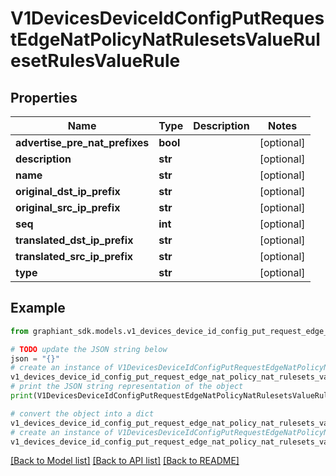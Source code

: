# V1DevicesDeviceIdConfigPutRequestEdgeNatPolicyNatRulesetsValueRulesetRulesValueRule


## Properties

Name | Type | Description | Notes
------------ | ------------- | ------------- | -------------
**advertise_pre_nat_prefixes** | **bool** |  | [optional] 
**description** | **str** |  | [optional] 
**name** | **str** |  | [optional] 
**original_dst_ip_prefix** | **str** |  | [optional] 
**original_src_ip_prefix** | **str** |  | [optional] 
**seq** | **int** |  | [optional] 
**translated_dst_ip_prefix** | **str** |  | [optional] 
**translated_src_ip_prefix** | **str** |  | [optional] 
**type** | **str** |  | [optional] 

## Example

```python
from graphiant_sdk.models.v1_devices_device_id_config_put_request_edge_nat_policy_nat_rulesets_value_ruleset_rules_value_rule import V1DevicesDeviceIdConfigPutRequestEdgeNatPolicyNatRulesetsValueRulesetRulesValueRule

# TODO update the JSON string below
json = "{}"
# create an instance of V1DevicesDeviceIdConfigPutRequestEdgeNatPolicyNatRulesetsValueRulesetRulesValueRule from a JSON string
v1_devices_device_id_config_put_request_edge_nat_policy_nat_rulesets_value_ruleset_rules_value_rule_instance = V1DevicesDeviceIdConfigPutRequestEdgeNatPolicyNatRulesetsValueRulesetRulesValueRule.from_json(json)
# print the JSON string representation of the object
print(V1DevicesDeviceIdConfigPutRequestEdgeNatPolicyNatRulesetsValueRulesetRulesValueRule.to_json())

# convert the object into a dict
v1_devices_device_id_config_put_request_edge_nat_policy_nat_rulesets_value_ruleset_rules_value_rule_dict = v1_devices_device_id_config_put_request_edge_nat_policy_nat_rulesets_value_ruleset_rules_value_rule_instance.to_dict()
# create an instance of V1DevicesDeviceIdConfigPutRequestEdgeNatPolicyNatRulesetsValueRulesetRulesValueRule from a dict
v1_devices_device_id_config_put_request_edge_nat_policy_nat_rulesets_value_ruleset_rules_value_rule_from_dict = V1DevicesDeviceIdConfigPutRequestEdgeNatPolicyNatRulesetsValueRulesetRulesValueRule.from_dict(v1_devices_device_id_config_put_request_edge_nat_policy_nat_rulesets_value_ruleset_rules_value_rule_dict)
```
[[Back to Model list]](../README.md#documentation-for-models) [[Back to API list]](../README.md#documentation-for-api-endpoints) [[Back to README]](../README.md)


